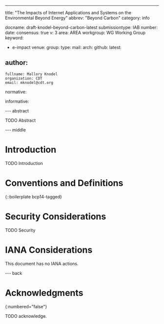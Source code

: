 ---
title: "The Impacts of Internet Applications and Systems on the Environmental Beyond Energy"
abbrev: "Beyond Carbon"
category: info

docname: draft-knodel-beyond-carbon-latest
submissiontype: IAB
number:
date:
consensus: true
v: 3
area: AREA
workgroup: WG Working Group
keyword:
 - e-impact
venue:
  group:
  type: 
  mail: 
  arch: 
  github:
  latest: 

author:
 -
    fullname: Mallory Knodel
    organization: CDT
    email: mknodel@cdt.org

normative:

informative:


--- abstract

TODO Abstract


--- middle

# Introduction

TODO Introduction


# Conventions and Definitions

{::boilerplate bcp14-tagged}


# Security Considerations

TODO Security


# IANA Considerations

This document has no IANA actions.


--- back

# Acknowledgments
{:numbered="false"}

TODO acknowledge.
